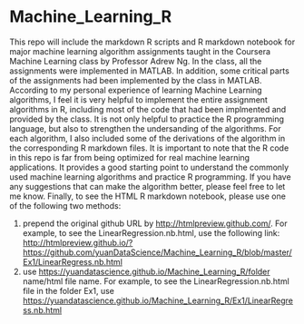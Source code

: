 # Machine_Learning_R
This repo will include the markdown R scripts and R markdown notebook for major machine learning algorithm assignments taught in the Coursera Machine Learning class by Professor Adrew Ng. In the class, all the assignments were implemented in MATLAB. In addition, some critical parts of the assignments had been implemented  by the class in MATLAB. 
According to my personal experience of learning Machine Learning algorithms, I feel it is very helpful to implement the entire assignment algorithms in R, including most of the code that had been implmented and provided by the class. It is not only helpful to practice the R programming language, but also to strengthen the undersanding of the algorithms. For each algorithm, I also included some of the derivations of the algorithm in the corresponding R markdown files. 
It is important to note that the R code in this repo is far from being optimized for real machine learning applications. It provides a good starting point to understand the commonly used machine learning algorithms and practice R programming. If you have any suggestions that can make the algorithm better, please feel free to let me know.
Finally, to see the HTML R markdown notebook, please use one of the following two methods:
1. prepend the original github URL by http://htmlpreview.github.com/. For example, to see the LinearRegression.nb.html, use the following link: http://htmlpreview.github.io/?https://github.com/yuanDataScience/Machine_Learning_R/blob/master/Ex1/LinearRegress.nb.html
2. use https://yuandatascience.github.io/Machine_Learning_R/folder name/html file name. For example, to see the LinearRegression.nb.html file in the folder Ex1, use https://yuandatascience.github.io/Machine_Learning_R/Ex1/LinearRegress.nb.html
